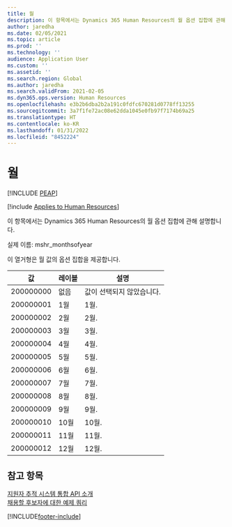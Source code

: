 ```yaml
---
title: 월
description: 이 항목에서는 Dynamics 365 Human Resources의 월 옵션 집합에 관해 설명합니다.
author: jaredha
ms.date: 02/05/2021
ms.topic: article
ms.prod: ''
ms.technology: ''
audience: Application User
ms.custom: ''
ms.assetid: ''
ms.search.region: Global
ms.author: jaredha
ms.search.validFrom: 2021-02-05
ms.dyn365.ops.version: Human Resources
ms.openlocfilehash: e3b2b6dba2b2a191c0fdfc670281d0778ff13255
ms.sourcegitcommit: 3a7f1fe72ac08e62dda1045e0fb97f7174b69a25
ms.translationtype: HT
ms.contentlocale: ko-KR
ms.lasthandoff: 01/31/2022
ms.locfileid: "8452224"
---
```

# <a name="months-of-year"></a>월


[!INCLUDE [PEAP](../includes/peap-1.md)]

[!include [Applies to Human Resources](../includes/applies-to-hr.md)]

이 항목에서는 Dynamics 365 Human Resources의 월 옵션 집합에 관해 설명합니다.

실제 이름: mshr_monthsofyear

이 열거형은 월 값의 옵션 집합을 제공합니다.

| 값 | 레이블 | 설명 |
| --- | --- | --- |
| 200000000 | 없음 | 값이 선택되지 않았습니다. |
| 200000001 | 1월 | 1월. |
| 200000002 | 2월 | 2월. |
| 200000003 | 3월 | 3월. |
| 200000004 | 4월 | 4월. |
| 200000005 | 5월 | 5월. |
| 200000006 | 6월 | 6월. |
| 200000007 | 7월 | 7월. |
| 200000008 | 8월 | 8월. |
| 200000009 | 9월 | 9월. |
| 200000010 | 10월 | 10월. |
| 200000011 | 11월 | 11월. |
| 200000012 | 12월 | 12월. |

## <a name="see-also"></a>참고 항목

[지원자 추적 시스템 통합 API 소개](hr-admin-integration-ats-api-introduction.md)<br>
[채용할 후보자에 대한 예제 쿼리](hr-admin-integration-ats-api-candidate-to-hire-example-query.md)


[!INCLUDE[footer-include](../includes/footer-banner.md)]
